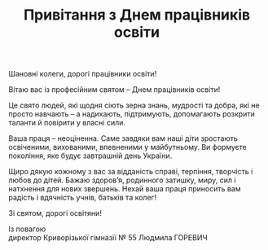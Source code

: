 ﻿---
title: Привітання з Днем працівників освіти
---

Шановні колеги, дорогі працівники освіти!

Вітаю вас із професійним святом – Днем працівників освіти!

Це свято людей, які щодня сіють зерна знань, мудрості та добра, які не просто навчають – а надихають, підтримують, допомагають розкрити таланти й повірити у власні сили.

Ваша праця – неоціненна. Саме завдяки вам наші діти зростають освіченими, вихованими, впевненими у майбутньому. Ви формуєте покоління, яке будує завтрашній день України.

Щиро дякую кожному з вас за відданість справі, терпіння, творчість і любов до дітей. Бажаю здоров’я, родинного затишку, миру, сил і натхнення для нових звершень. Нехай ваша праця приносить вам радість і вдячність учнів, батьків та колег!

Зі святом, дорогі освітяни! 

Із повагою  
директор Криворізької гімназії № 55 Людмила ГОРЕВИЧ